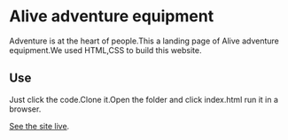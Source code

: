 # Alive adventure equipment

Adventure is at the heart of people.This a landing page of Alive adventure
 equipment.We used HTML,CSS to build this website.

## Use
Just click the code.Clone it.Open the folder and click index.html run it
in a browser.

[See the site live](https://ztanvir.github.io/alive-adventure-landingPage/).

